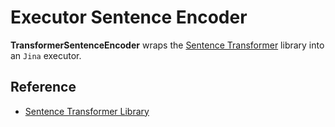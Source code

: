 # Executor Sentence Encoder 

**TransformerSentenceEncoder** wraps the [Sentence Transformer](https://www.sbert.net/docs)
library into an `Jina` executor. 

## Reference
- [Sentence Transformer Library](https://www.sbert.net/docs)
